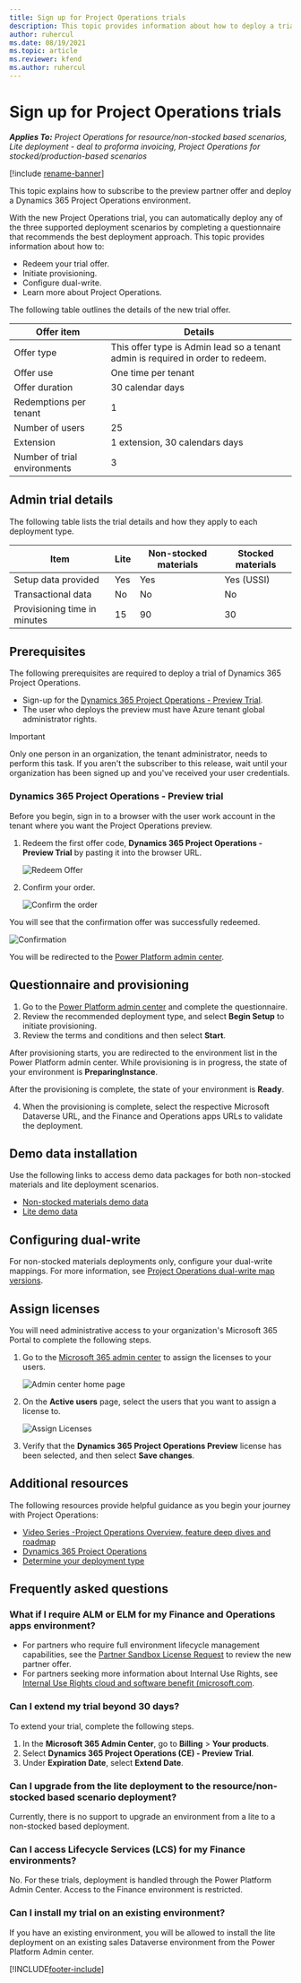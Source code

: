 ```yaml
---
title: Sign up for Project Operations trials
description: This topic provides information about how to deploy a trial of Dynamics 365 Project Operations.
author: ruhercul
ms.date: 08/19/2021
ms.topic: article
ms.reviewer: kfend 
ms.author: ruhercul
---
```


# Sign up for Project Operations trials 

_**Applies To:** Project Operations for resource/non-stocked based scenarios, Lite deployment - deal to proforma invoicing, Project Operations for stocked/production-based scenarios_ 

[!include [rename-banner](~/includes/cc-data-platform-banner.md)]

This topic explains how to subscribe to the preview partner offer and deploy a Dynamics 365 Project Operations environment.

With the new Project Operations trial, you can automatically deploy any of the three supported deployment scenarios by completing a questionnaire that recommends the best deployment approach. This topic provides information about how to:

- Redeem your trial offer.
- Initiate provisioning.
- Configure dual-write.
- Learn more about Project Operations. 

The following table outlines the details of the new trial offer.

| **Offer item**               | **Details**                                  |
|------------------------------|----------------------------------------------|
| Offer type                   | This offer type is Admin lead so a tenant admin is required in order to redeem. |
| Offer use                    | One time per tenant                          |
| Offer duration               | 30 calendar days                             |
| Redemptions per tenant       | 1                                            |
| Number of users              | 25                                           |
| Extension                    | 1 extension, 30 calendars days               |
| Number of trial environments | 3                                            |


## Admin trial details
The following table lists the trial details and how they apply to each deployment type.

| **Item**                      | **Lite**                                     | **Non-stocked materials** | **Stocked materials** |
|-------------------------------|----------------------------------------------|---------------------------|-----------------------|
| Setup data provided           | Yes                                          | Yes                       | Yes (USSI)            |
| Transactional data            | No                                           | No                        | No                    |
| Provisioning time in minutes  | 15                                           | 90                        | 30                    |
 
## Prerequisites
The following prerequisites are required to deploy a trial of Dynamics 365 Project Operations.

- Sign-up for the [Dynamics 365 Project Operations - Preview Trial](https://www.aka.ms/try-po).
- The user who deploys the preview must have Azure tenant global administrator rights.

> [!IMPORTANT]
> Only one person in an organization, the tenant administrator, needs to perform this task. If you aren't the subscriber to this release, wait until your organization has been signed up and you've received your user credentials.

### Dynamics 365 Project Operations - Preview trial 

Before you begin, sign in to a browser with the user work account in the tenant where you want the Project Operations preview.

1. Redeem the first offer code, **Dynamics 365 Project Operations - Preview Trial** by pasting it into the browser URL.

    ![Redeem Offer](./media/16RedeemFirstOfferNew.png)

2. Confirm your order.

    ![Confirm the order](./media/17ConfirmOrderNew.png)

  You will see that the confirmation offer was successfully redeemed.

   ![Confirmation](./media/18OrderConfirmationNew.png)

  You will be redirected to the [Power Platform admin center](https://admin.powerplatform.microsoft.com/projectoperationstrial).

## Questionnaire and provisioning

1.	Go to the [Power Platform admin center](https://admin.powerplatform.com/projectoperationstrial) and complete the questionnaire.  
2.	Review the recommended deployment type, and select **Begin Setup** to initiate provisioning.
3.	Review the terms and conditions and then select **Start**.

   After provisioning starts, you are redirected to the environment list in the Power Platform admin center. While provisioning is in progress, the state of your environment is **PreparingInstance**.
 
  After the provisioning is complete, the state of your environment is **Ready**.
 
4.	When the provisioning is complete, select the respective Microsoft Dataverse URL, and the Finance and Operations apps URLs to validate the deployment.

## Demo data installation

Use the following links to access demo data packages for both non-stocked materials and lite deployment scenarios. 
- [Non-stocked materials demo data](resource-apply-pro-setup-config-data.md)
- [Lite demo data](lite-apply-demo-setup-config-data.md)

## Configuring dual-write
For non-stocked materials deployments only, configure your dual-write mappings. For more information, see [Project Operations dual-write map versions](resource-dual-write-maps.md).

## Assign licenses

You will need administrative access to your organization's Microsoft 365 Portal to complete the following steps.

1. Go to the [Microsoft 365 admin center](https://portal.office.com/) to assign the licenses to your users.

   ![Admin center home page](./media/14AdminPortal.png)

2. On the **Active users** page, select the users that you want to assign a license to.

   ![Assign Licenses](./media/15AssignLicenses.png)

3. Verify that the **Dynamics 365 Project Operations Preview**  license has been selected, and then select **Save changes**.

## Additional resources

The following resources provide helpful guidance as you begin your journey with Project Operations:

- [Video Series -Project Operations Overview, feature deep dives and roadmap](https://youtube.com/playlist?list=PLcakwueIHoT_LJ3Fr1tHnkPk5lioqE6uH)
- [Dynamics 365 Project Operations](/learn/modules/examine-dynamics-365-project-operations/)
- [Determine your deployment type](determine-deployment-type.md)

## Frequently asked questions

### What if I require ALM or ELM for my Finance and Operations apps environment?

- For partners who require full environment lifecycle management capabilities, see the [Partner Sandbox License Request](https://experience.dynamics.com/requestlicense) to review the new partner offer. 
- For partners seeking more information about Internal Use Rights, see [Internal Use Rights cloud and software benefit (microsoft.com](https://partner.microsoft.com/membership/internal-use-software).

### Can I extend my trial beyond 30 days?
To extend your trial, complete the following steps.

1. In the **Microsoft 365 Admin Center**, go to **Billing** > **Your products**.
2. Select **Dynamics 365 Project Operations (CE) - Preview Trial**.
3. Under **Expiration Date**, select **Extend Date**.

### Can I upgrade from the lite deployment to the resource/non-stocked based scenario deployment?
Currently, there is no support to upgrade an environment from a lite to a non-stocked based deployment.

### Can I access Lifecycle Services (LCS) for my Finance environments?  
No. For these trials, deployment is handled through the Power Platform Admin Center. Access to the Finance environment is restricted.

### Can I install my trial on an existing environment?
If you have an existing environment, you will be allowed to install the lite deployment on an existing sales Dataverse environment from the Power Platform Admin center.

[!INCLUDE[footer-include](../includes/footer-banner.md)]
